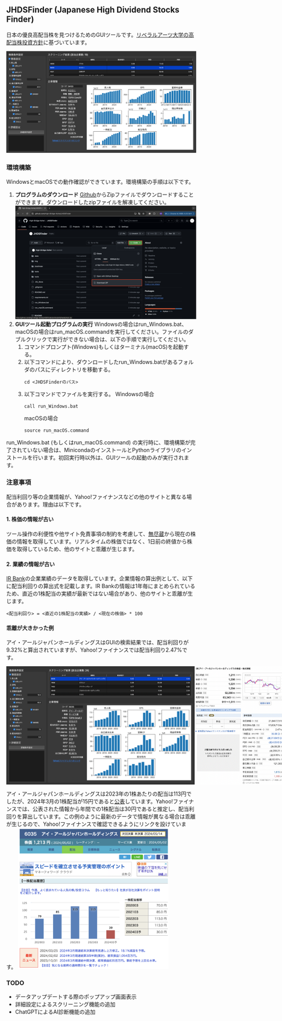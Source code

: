 ## JHDSFinder (Japanese High Dividend Stocks Finder)
日本の優良高配当株を見つけるためのGUIツールです。[リベラルアーツ大学の高配当株投資方針](https://liberaluni.com/stock-tool)に基づいています。

![GUIツール](./img/GUI.png)

### 環境構築
WindowsとmacOSでの動作確認ができています。環境構築の手順は以下です。

1. **プログラムのダウンロード**
   [Github](https://github.com/High-Bridge-Kohei/JHDSFinder)からZipファイルでダウンロードすることができます。ダウンロードしたzipファイルを解凍してください。
![ダウンロード](./img/donwnload_zip.png)
2. **GUIツール起動プログラムの実行**
   Windowsの場合はrun_Windows.bat、macOSの場合はrun_macOS.commandを実行してください。ファイルのダブルクリックで実行ができない場合は、以下の手順で実行してください。
   1. コマンドプロンプト(Windows)もしくはターミナル(macOS)を起動する。
   2. 以下コマンドにより、ダウンロードしたrun_Windows.batがあるフォルダのパスにディレクトリを移動する。
      ```
      cd <JHDSFinderのパス>
      ```
   3. 以下コマンドでファイルを実行する。
      Windowsの場合
      ```
      call run_Windows.bat
      ```
      macOSの場合
      ```
      source run_macOS.command
      ```

run_Windows.bat (もしくはrun_macOS.command) の実行時に、環境構築が完了されていない場合は、MinicondaのインストールとPythonライブラリのインストールを行います。初回実行時以外は、GUIツールの起動のみが実行されます。

### 注意事項
配当利回り等の企業情報が、Yahoo!ファイナンスなどの他のサイトと異なる場合があります。理由は以下です。

#### 1. 株価の情報が古い
ツール操作の利便性や他サイト免責事項の制約を考慮して、[無尽蔵](https://mujinzou.com/)から現在の株価の情報を取得しています。リアルタイムの株価ではなく、1日前の終値から株価を取得しているため、他のサイトと乖離が生じます。

#### 2. 業績の情報が古い
[IR Bank](https://irbank.net/download)の企業業績のデータを取得しています。企業情報の算出例として、以下に配当利回りの算出式を記載します。IR Bankの情報は1年毎にまとめられているため、直近の1株配当の実績が最新ではない場合があり、他のサイトと乖離が生じます。
```
<配当利回り> = <直近の1株配当の実績> / <現在の株価> * 100
```

#### 乖離が大きかった例
アイ・アールジャパンホールディングスはGUIの検索結果では、配当利回りが9.32%と算出されていますが、Yahoo!ファイナンスでは配当利回り2.47%です。
<div style="display: flex;">
    <img src="./img/ir_japan_gui.png" style="width: 500px;">
    <img src="./img/ir_japan_yahoo.png" style="width: 250px;">
</div>


アイ・アールジャパンホールディングスは2023年の1株あたりの配当は113円でしたが、2024年3月の1株配当が15円であると[公表](https://www.irjapan.jp/ir_info/stock/premium.html)しています。Yahoo!ファイナンスでは、公表された情報から年間での1株配当は30円であると推定し、配当利回りを算出しています。この例のように最新のデータで情報が異なる場合は乖離が生じるので、Yahoo!ファイナンスで確認できるようにリンクを設けています。
<img src="./img/ir_japan_kabuyoho.png" width="400">

### TODO
- データアップデートする際のポップアップ画面表示
- 詳細設定によるスクリーニング機能の追加
- ChatGPTによるAI診断機能の追加